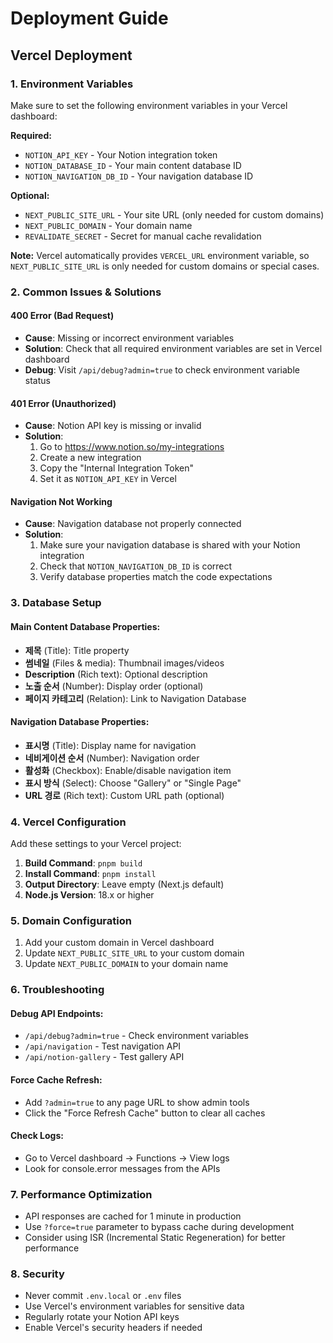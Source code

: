 # Deployment Guide

## Vercel Deployment

### 1. Environment Variables

Make sure to set the following environment variables in your Vercel dashboard:

**Required:**
- `NOTION_API_KEY` - Your Notion integration token
- `NOTION_DATABASE_ID` - Your main content database ID
- `NOTION_NAVIGATION_DB_ID` - Your navigation database ID

**Optional:**
- `NEXT_PUBLIC_SITE_URL` - Your site URL (only needed for custom domains)
- `NEXT_PUBLIC_DOMAIN` - Your domain name
- `REVALIDATE_SECRET` - Secret for manual cache revalidation

**Note:** Vercel automatically provides `VERCEL_URL` environment variable, so `NEXT_PUBLIC_SITE_URL` is only needed for custom domains or special cases.

### 2. Common Issues & Solutions

#### 400 Error (Bad Request)
- **Cause**: Missing or incorrect environment variables
- **Solution**: Check that all required environment variables are set in Vercel dashboard
- **Debug**: Visit `/api/debug?admin=true` to check environment variable status

#### 401 Error (Unauthorized)
- **Cause**: Notion API key is missing or invalid
- **Solution**: 
  1. Go to https://www.notion.so/my-integrations
  2. Create a new integration
  3. Copy the "Internal Integration Token"
  4. Set it as `NOTION_API_KEY` in Vercel

#### Navigation Not Working
- **Cause**: Navigation database not properly connected
- **Solution**: 
  1. Make sure your navigation database is shared with your Notion integration
  2. Check that `NOTION_NAVIGATION_DB_ID` is correct
  3. Verify database properties match the code expectations

### 3. Database Setup

#### Main Content Database Properties:
- **제목** (Title): Title property
- **썸네일** (Files & media): Thumbnail images/videos  
- **Description** (Rich text): Optional description
- **노출 순서** (Number): Display order (optional)
- **페이지 카테고리** (Relation): Link to Navigation Database

#### Navigation Database Properties:
- **표시명** (Title): Display name for navigation
- **네비게이션 순서** (Number): Navigation order
- **활성화** (Checkbox): Enable/disable navigation item
- **표시 방식** (Select): Choose "Gallery" or "Single Page"
- **URL 경로** (Rich text): Custom URL path (optional)

### 4. Vercel Configuration

Add these settings to your Vercel project:

1. **Build Command**: `pnpm build`
2. **Install Command**: `pnpm install`
3. **Output Directory**: Leave empty (Next.js default)
4. **Node.js Version**: 18.x or higher

### 5. Domain Configuration

1. Add your custom domain in Vercel dashboard
2. Update `NEXT_PUBLIC_SITE_URL` to your custom domain
3. Update `NEXT_PUBLIC_DOMAIN` to your domain name

### 6. Troubleshooting

#### Debug API Endpoints:
- `/api/debug?admin=true` - Check environment variables
- `/api/navigation` - Test navigation API
- `/api/notion-gallery` - Test gallery API

#### Force Cache Refresh:
- Add `?admin=true` to any page URL to show admin tools
- Click the "Force Refresh Cache" button to clear all caches

#### Check Logs:
- Go to Vercel dashboard → Functions → View logs
- Look for console.error messages from the APIs

### 7. Performance Optimization

- API responses are cached for 1 minute in production
- Use `?force=true` parameter to bypass cache during development
- Consider using ISR (Incremental Static Regeneration) for better performance

### 8. Security

- Never commit `.env.local` or `.env` files
- Use Vercel's environment variables for sensitive data
- Regularly rotate your Notion API keys
- Enable Vercel's security headers if needed